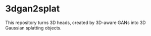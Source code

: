 # 3dgan2splat

This repository turns 3D heads, created by 3D-aware GANs into 3D Gaussian splatting objects.
